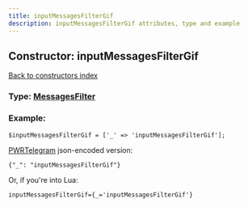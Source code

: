 ```yaml
---
title: inputMessagesFilterGif
description: inputMessagesFilterGif attributes, type and example
---
```

## Constructor: inputMessagesFilterGif  
[Back to constructors index](index.md)






### Type: [MessagesFilter](../types/MessagesFilter.md)


### Example:

```
$inputMessagesFilterGif = ['_' => 'inputMessagesFilterGif'];
```  

[PWRTelegram](https://pwrtelegram.xyz) json-encoded version:

```
{"_": "inputMessagesFilterGif"}
```


Or, if you're into Lua:  


```
inputMessagesFilterGif={_='inputMessagesFilterGif'}

```


